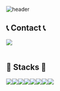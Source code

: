 <!--
**Jiyeong303/Jiyeong303** is a ✨ _special_ ✨ repository because its `README.md` (this file) appears on your GitHub profile.

Here are some ideas to get you started:

- 🔭 I’m currently working on ...
- 🌱 I’m currently learning ...
- 👯 I’m looking to collaborate on ...
- 🤔 I’m looking for help with ...
- 💬 Ask me about ...
- 📫 How to reach me: ...
- 😄 Pronouns: ...
- ⚡ Fun fact: ...

## 🤖 프로젝트 목록

### 🌟 [Project Awesome](link_to_project)
내가 개발한 멋진 프로젝트! 어떻게 돌아가는지 궁금하다면 지금 확인하세요.

### 📈 [Data Magic](link_to_data_magic)
데이터 마술을 부린 경험이 담긴 프로젝트. 데이터 전처리의 중요성을 느낄 수 있어요!

### 🚀 [Rocket ML](link_to_rocket_ml)
머신러닝 모델링의 정교함을 담은 프로젝트. 여기서는 로켓처럼 빠르고 정확한 모델링이 이뤄집니다.

## <center>📈 Data-Driven Insights & Machine Learning Modeling 🚀</center>
<div  style="display:flex; flex-direction:row;">
    <a  href="https://easyhomputer.tistory.com">
        <img  src="https://img.shields.io/badge/Python-3776AB?style=for-the-badge&logo=python&logoColor=white"> 
    </a>
    <a  href="https://www.notion.so/homputer/Notion-3a51e19fa20a4c08a3c1d281a7a2c741">
        <img  src="https://img.shields.io/badge/Made%20with-Jupyter-orange?style=for-the-badge&logo=Jupyter"> 
    </a>
</div><br>
-->

![header](https://capsule-render.vercel.app/api?type=waving&color=timeGradient&text=Welcome%20to%20Jiyeong's%20GitHub%20👋&animation=twinkling&fontSize=35&fontAlignY=40&fontAlign=67&height=250)

## 📞 Contact 📞
<div  style="display:flex; flex-direction:row;">
    <a  href="mailto:ssanmu303@gmail.com">
        <img  src="https://img.shields.io/badge/Gmail-EA4335?style=for-the-badge&logo=Gmail&logoColor=white"> 
    </a>
</div><br>
    
## 🔨 Stacks 🔨
<div  style="display:flex; flex-direction:row;">
    <img  src="https://img.shields.io/badge/Python-3776AB?style=for-the-badge&logo=python&logoColor=white"> 
    <img  src="https://img.shields.io/badge/TensorFlow-FF6F00?style=for-the-badge&logo=tensorflow&logoColor=white"> 
    <img  src="https://img.shields.io/badge/mysql-4479A1?style=for-the-badge&logo=mysql&logoColor=white"> 
    <img  src="https://img.shields.io/badge/redis-%23DD0031.svg?&style=for-the-badge&logo=redis&logoColor=white"> 
    <img  src="https://img.shields.io/badge/linux-FCC624?style=for-the-badge&logo=linux&logoColor=black"> 
    <img  src="https://img.shields.io/badge/Ubuntu-E95420?style=for-the-badge&logo=ubuntu&logoColor=white"> 
    <img  src="https://img.shields.io/badge/Colab-F9AB00?style=for-the-badge&logo=googlecolab&color=525252"> 
    <img  src="https://img.shields.io/badge/GitLab-330F63?style=for-the-badge&logo=gitlab&logoColor=white"> 
    <br>
</div><br>
</div>
